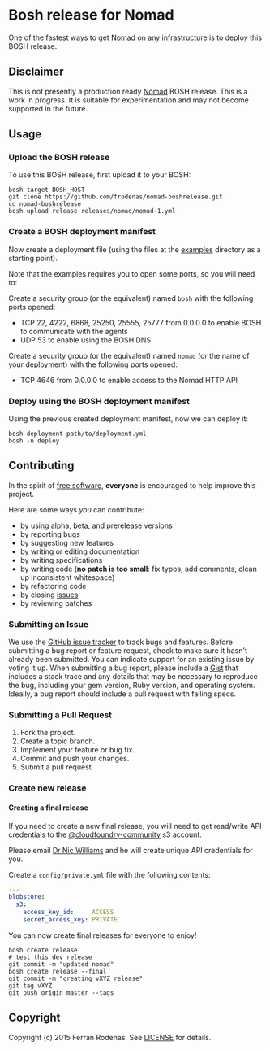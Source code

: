 # Bosh release for Nomad

One of the fastest ways to get [Nomad](https://www.nomadproject.io/) on any infrastructure is to deploy this BOSH release.

## Disclaimer

This is not presently a production ready [Nomad](https://www.nomadproject.io/) BOSH release. This is a work in progress. It is suitable for experimentation and may not become supported in the future.

## Usage

### Upload the BOSH release

To use this BOSH release, first upload it to your BOSH:

```
bosh target BOSH_HOST
git clone https://github.com/frodenas/nomad-boshrelease.git
cd nomad-boshrelease
bosh upload release releases/nomad/nomad-1.yml
```

### Create a BOSH deployment manifest

Now create a deployment file (using the files at the [examples](https://github.com/frodenas/nomad-boshrelease/blob/master/examples/) directory as a starting point).

Note that the examples requires you to open some ports, so you will need to:

Create a security group (or the equivalent) named `bosh` with the following ports opened:
* TCP 22, 4222, 6868, 25250, 25555, 25777 from 0.0.0.0 to enable BOSH to communicate with the agents
* UDP 53 to enable using the BOSH DNS

Create a security group (or the equivalent) named `nomad` (or the name of your deployment) with the following ports opened:
* TCP 4646 from 0.0.0.0 to enable access to the Nomad HTTP API

### Deploy using the BOSH deployment manifest

Using the previous created deployment manifest, now we can deploy it:

```
bosh deployment path/to/deployment.yml
bosh -n deploy
```

## Contributing

In the spirit of [free software](http://www.fsf.org/licensing/essays/free-sw.html), **everyone** is encouraged to help improve this project.

Here are some ways *you* can contribute:

* by using alpha, beta, and prerelease versions
* by reporting bugs
* by suggesting new features
* by writing or editing documentation
* by writing specifications
* by writing code (**no patch is too small**: fix typos, add comments, clean up inconsistent whitespace)
* by refactoring code
* by closing [issues](https://github.com/frodenas/nomad-boshrelease/issues)
* by reviewing patches

### Submitting an Issue
We use the [GitHub issue tracker](https://github.com/frodenas/nomad-boshrelease/issues) to track bugs and features.
Before submitting a bug report or feature request, check to make sure it hasn't already been submitted. You can indicate
support for an existing issue by voting it up. When submitting a bug report, please include a
[Gist](http://gist.github.com/) that includes a stack trace and any details that may be necessary to reproduce the bug,
including your gem version, Ruby version, and operating system. Ideally, a bug report should include a pull request with
 failing specs.

### Submitting a Pull Request

1. Fork the project.
2. Create a topic branch.
3. Implement your feature or bug fix.
4. Commit and push your changes.
5. Submit a pull request.

### Create new release

#### Creating a final release

If you need to create a new final release, you will need to get read/write API credentials to the [@cloudfoundry-community](https://github.com/cloudfoundry-community) s3 account.

Please email [Dr Nic Williams](mailto:&#x64;&#x72;&#x6E;&#x69;&#x63;&#x77;&#x69;&#x6C;&#x6C;&#x69;&#x61;&#x6D;&#x73;&#x40;&#x67;&#x6D;&#x61;&#x69;&#x6C;&#x2E;&#x63;&#x6F;&#x6D;) and he will create unique API credentials for you.

Create a `config/private.yml` file with the following contents:

``` yaml
---
blobstore:
  s3:
    access_key_id:     ACCESS
    secret_access_key: PRIVATE
```

You can now create final releases for everyone to enjoy!

```
bosh create release
# test this dev release
git commit -m "updated nomad"
bosh create release --final
git commit -m "creating vXYZ release"
git tag vXYZ
git push origin master --tags
```

## Copyright

Copyright (c) 2015 Ferran Rodenas. See [LICENSE](https://github.com/frodenas/nomad-boshrelease/blob/master/LICENSE) for details.
